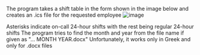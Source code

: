 The program takes a shift table in the form shown in the image below and creates an .ics file for the requested employee
![image](https://github.com/user-attachments/assets/3822f819-242a-46c5-8531-6d711abef091)

Asterisks indicate on-call 24-hour shifts with the rest being regular 24-hour shifts
The program tries to find the month and year from the file name if given as "... MONTH YEAR.docx"
Unfortunately, it works only in Greek and only for .docx files
